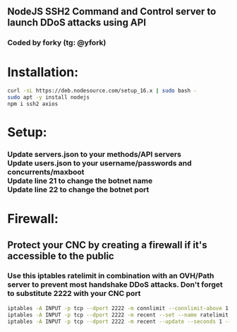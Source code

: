 <h2>NodeJS SSH2 Command and Control server to launch DDoS attacks using API</h2>

<h3>Coded by forky (tg: @yfork)</h3>


<h1>Installation:</h1>

```sh
curl -sL https://deb.nodesource.com/setup_16.x | sudo bash -
sudo apt -y install nodejs
npm i ssh2 axios
```

<h1>Setup:</h1>

<h3>Update servers.json to your methods/API servers<br>
Update users.json to your username/passwords and concurrents/maxboot<br>
Update line 21 to change the botnet name<br>
Update line 22 to change the botnet port</h3>



<h1>Firewall:</h1>

<h2>Protect your CNC by creating a firewall if it's accessible to the public</h2>
<h3><p>Use this iptables ratelimit in combination with an OVH/Path server to prevent most handshake DDoS attacks. Don't forget to substitute 2222 with your CNC port</p></h3>


```sh
iptables -A INPUT -p tcp --dport 2222 -m connlimit --connlimit-above 1 --connlimit-mask 32 -j REJECT --reject-with tcp-reset
iptables -A INPUT -p tcp --dport 2222 -m recent --set --name ratelimit
iptables -A INPUT -p tcp --dport 2222 -m recent --update --seconds 1 --hitcount 10 --rttl --name ratelimit -j DROP
```
 
